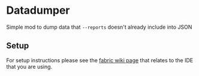 # Datadumper

Simple mod to dump data that `--reports` doesn't already include into JSON

## Setup

For setup instructions please see the [fabric wiki page](https://fabricmc.net/wiki/tutorial:setup) that relates to the IDE that you are using.
